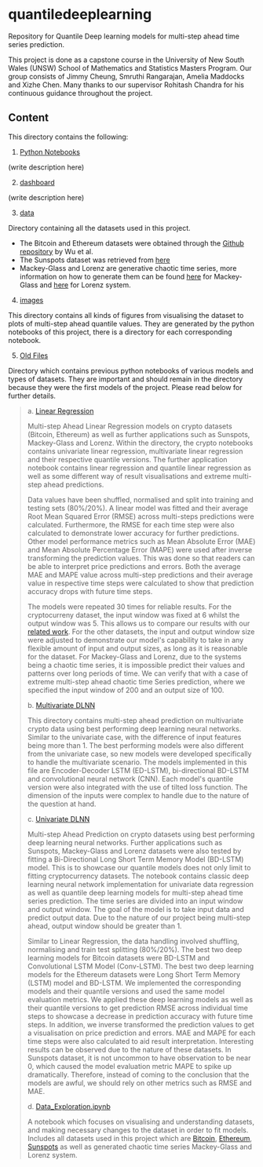 # quantiledeeplearning

Repository for Quantile Deep learning models for multi-step ahead time series prediction. 

This project is done as a capstone course in the University of New South Wales (UNSW) School of Mathematics and Statistics Masters Program. Our group consists of Jimmy Cheung, Smruthi Rangarajan, Amelia Maddocks and Xizhe Chen. Many thanks to our supervisor Rohitash Chandra for his continuous guidance throughout the project.

## Content

This directory contains the following:

1. [Python Notebooks](all_notebooks)

(write description here)

2. [dashboard](dashboard)

(write description here)

3. [data](data/)

Directory containing all the datasets used in this project. 

* The Bitcoin and Ethereum datasets were obtained through the [Github repository](https://github.com/sydney-machine-learning/deeplearning-crypto) by Wu et al.
* The Sunspots dataset was retrieved from [here](https://www.kaggle.com/datasets/robervalt/sunspots/data)
* Mackey-Glass and Lorenz are generative chaotic time series, more information on how to generate them can be found [here](https://reservoirpy.readthedocs.io/en/latest/api/generated/reservoirpy.datasets.mackey_glass.html) for Mackey-Glass and [here](https://en.wikipedia.org/wiki/Lorenz_system#:~:text=The%20Lorenz%20system%20is%20a,solutions%20of%20the%20Lorenz%20system.) for Lorenz system.


4. [images](images/)

This directory contains all kinds of figures from visualising the dataset to plots of multi-step ahead quantile values. They are generated by the python notebooks of this project, there is a directory for each corresponding notebook. 


5. [Old Files](old_files)

Directory which contains previous python notebooks of various models and types of datasets. They are important and should remain in the directory because they were the first models of the project. Please read below for further details.

> a. [Linear Regression](old_files/Linear_Regression)
>
> Multi-step Ahead Linear Regression models on crypto datasets (Bitcoin, Ethereum) as well as further applications such as Sunspots, Mackey-Glass and Lorenz. Within the directory, the crypto notebooks contains univariate linear regression, multivariate linear regression and their respective quantile versions. The further application notebook contains linear regression and quantile linear regression as well as some different way of result visualisations and extreme multi-step ahead predictions.
>
> Data values have been shuffled, normalised and split into training and testing sets (80%/20%). A linear model was fitted and their average Root Mean Squared Error (RMSE) across multi-steps predictions were calculated. Furthermore, the RMSE for each time step were also calculated to demonstrate lower accuracy for further predictions. Other model performance metrics such as Mean Absolute Error (MAE) and Mean Absolute Percentage Error (MAPE) were used after inverse transforming the prediction values. This was done so that readers can be able to interpret price predictions and errors. Both the average MAE and MAPE value across multi-step predictions and their average value in respective time steps were calculated to show that prediction accuracy drops with future time steps. 
>
> The models were repeated 30 times for reliable results. For the cryptocurreny dataset, the input window was fixed at 6 whilst the output window was 5. This allows us to compare our results with our [related work](https://arxiv.org/abs/2405.11431). For the other datasets, the input and output window size were adjusted to demonstrate our model's capability to take in any flexible amount of input and output sizes, as long as it is reasonable for the dataset. For Mackey-Glass and Lorenz, due to the systems being a chaotic time series, it is impossible predict their values and patterns over long periods of time. We can verify that with a case of extreme multi-step ahead chaotic time Series prediction, where we specified the input window of 200 and an output size of 100. 
> 
> b. [Multivariate DLNN](old_files/Multivariate_DLNN)
>
> This directory contains multi-step ahead prediction on multivariate crypto data using best performing deep learning neural networks. Similar to the univariate case, with the difference of input features being more than 1. The best performing models were also different from the univariate case, so new models were developed specifically to handle the multivariate scenario. The models implemented in this file are Encoder-Decoder LSTM (ED-LSTM), bi-directional BD-LSTM and convolutional neural network (CNN). Each model's quantile version were also integrated with the use of tilted loss function. The dimension of the inputs were complex to handle due to the nature of the question at hand.
>
> c. [Univariate DLNN](old_files/Univariate_DLNN)
>
> Multi-step Ahead Prediction on crypto datasets using best performing deep learning neural networks. Further applications such as Sunspots, Mackey-Glass and Lorenz datasets were also tested by fitting a Bi-Directional Long Short Term Memory Model (BD-LSTM) model. This is to showcase our quantile models does not only limit to fitting cryptocurrency datasets. The notebook contains classic deep learning neural network implementation for univariate data regression as well as quantile deep learning models for multi-step ahead time series prediction. The time series are divided into an input window and output window. The goal of the model is to take input data and predict output data. Due to the nature of our project being multi-step ahead, output window should be greater than 1.
>
> Similar to Linear Regression, the data handling involved shuffling, normalising and train test splitting (80%/20%). The best two deep learning models for Bitcoin datasets were BD-LSTM and Convolutional LSTM Model (Conv-LSTM). The best two deep learning models for the Ethereum datasets were Long Short Term Memory (LSTM) model and BD-LSTM. We implemented the corresponding models and their quantile versions and used the same model evaluation metrics. We applied these deep learning models as well as their quantile versions to get prediction RMSE across individual time steps to showcase a decrease in prediction accuracy with future time steps. In addition, we inverse transformed the prediction values to get a visualisation on price prediction and errors. MAE and MAPE for each time steps were also calculated to aid result interpretation. Interesting results can be observed due to the nature of these datasets. In Sunspots dataset, it is not uncommon to have observation to be near 0, which caused the model evaluation metric MAPE to spike up dramatically. Therefore, instead of coming to the conclusion that the models are awful, we should rely on other metrics such as RMSE and MAE. 
>
> d. [Data_Exploration.ipynb](old_files/Data_Exploration.ipynb)
>
> A notebook which focuses on visualising and understanding datasets, and making necessary changes to the dataset in order to fit models. Includes all datasets used in this project which are [Bitcoin](data/coin_Bitcoin.csv), [Ethereum](data/coin_Ethereum.csv), [Sunspots](data/Sunspots.csv) as well as generated chaotic time series Mackey-Glass and Lorenz system.




